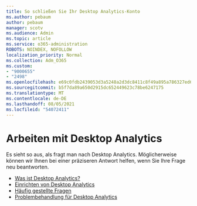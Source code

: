 ```yaml
---
title: So schließen Sie Ihr Desktop Analytics-Konto
ms.author: pebaum
author: pebaum
manager: scotv
ms.audience: Admin
ms.topic: article
ms.service: o365-administration
ROBOTS: NOINDEX, NOFOLLOW
localization_priority: Normal
ms.collection: Adm_O365
ms.custom:
- "9000655"
- "2498"
ms.openlocfilehash: e69c0fdb2439053d3a5248a2d3dc8411c8f49a895a786327ed6e1775448751f6
ms.sourcegitcommit: b5f7da89a650d2915dc652449623c78be6247175
ms.translationtype: MT
ms.contentlocale: de-DE
ms.lasthandoff: 08/05/2021
ms.locfileid: "54072411"
---
```

# <a name="working-with-desktop-analytics"></a>Arbeiten mit Desktop Analytics

Es sieht so aus, als fragt man nach Desktop Analytics. Möglicherweise können wir Ihnen bei einer präziseren Antwort helfen, wenn Sie Ihre Frage neu beantworten.

- [Was ist Desktop Analytics?](https://docs.microsoft.com/configmgr/desktop-analytics/overview)
- [Einrichten von Desktop Analytics](https://docs.microsoft.com/configmgr/desktop-analytics/set-up)
- [Häufig gestellte Fragen](https://docs.microsoft.com/configmgr/desktop-analytics/faq)
- [Problembehandlung für Desktop Analytics](https://docs.microsoft.com/configmgr/desktop-analytics/troubleshooting)